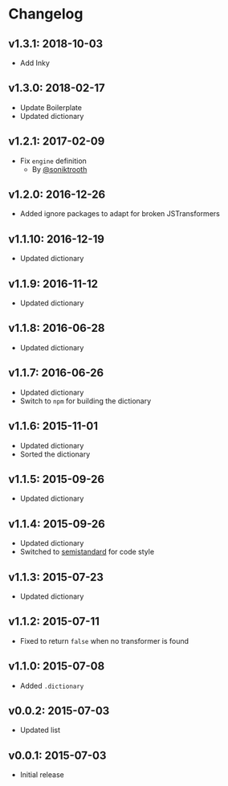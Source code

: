 # Changelog

## v1.3.1: 2018-10-03

- Add Inky

## v1.3.0: 2018-02-17

- Update Boilerplate
- Updated dictionary

## v1.2.1: 2017-02-09

- Fix `engine` definition
  - By [@soniktrooth](http://github.com/soniktrooth)

## v1.2.0: 2016-12-26

- Added ignore packages to adapt for broken JSTransformers

## v1.1.10: 2016-12-19

- Updated dictionary

## v1.1.9: 2016-11-12

- Updated dictionary

## v1.1.8: 2016-06-28

- Updated dictionary

## v1.1.7: 2016-06-26

- Updated dictionary
- Switch to `npm` for building the dictionary

## v1.1.6: 2015-11-01

- Updated dictionary
- Sorted the dictionary

## v1.1.5: 2015-09-26

- Updated dictionary

## v1.1.4: 2015-09-26

- Updated dictionary
- Switched to [semistandard](http://npm.im/semistandard) for code style

## v1.1.3: 2015-07-23

- Updated dictionary

## v1.1.2: 2015-07-11

- Fixed to return `false` when no transformer is found

## v1.1.0: 2015-07-08

- Added `.dictionary`

## v0.0.2: 2015-07-03

- Updated list

## v0.0.1: 2015-07-03

- Initial release
